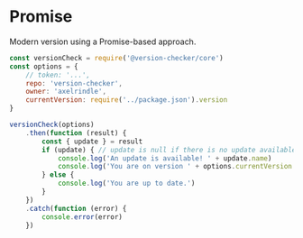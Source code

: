 # Promise

Modern version using a Promise-based approach.

```js showLineNumbers title="src/util/version-check.js"
const versionCheck = require('@version-checker/core')
const options = {
    // token: '...',
    repo: 'version-checker',
    owner: 'axelrindle',
    currentVersion: require('../package.json').version
}

versionCheck(options)
    .then(function (result) {
        const { update } = result
        if (update) { // update is null if there is no update available, so check here
            console.log('An update is available! ' + update.name)
            console.log('You are on version ' + options.currentVersion + '!')
        } else {
            console.log('You are up to date.')
        }
    })
    .catch(function (error) {
        console.error(error)
    })
```
